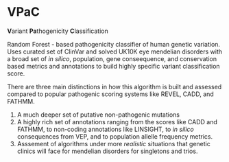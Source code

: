 # VPaC

**V**ariant **Pa**thogenicity **C**lassification

Random Forest - based pathogenicity classifier of human genetic variation. Uses curated set of ClinVar and solved UK10K eye mendelian disorders with a broad set of *in silico*, population, gene conseequence, and conservation based metrics and annotations to build highly specific variant classification score. 

There are three main distinctions in how this algorithm is built and assessed compared to popular pathogenic scoring systems like REVEL, CADD, and FATHMM.

1. A much deeper set of putative non-pathogenic mutations
2. A highly rich set of annotations ranging from the scores like CADD and FATHMM, to non-coding annotations like LINSIGHT, to *in silico* consequences from VEP, and to population allelle frequency metrics. 
3. Asssement of algorithms under more *realistic* situations that genetic clinics will face for mendelian disorders for singletons and trios. 
